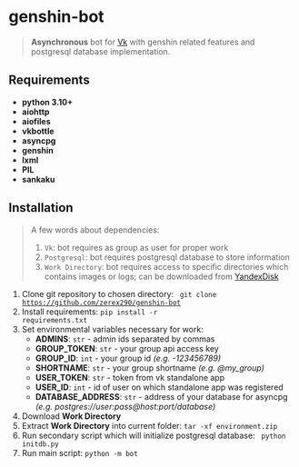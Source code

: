 # genshin-bot
> **Asynchronous** bot for [Vk](https://vk.com/bot_genshin) with genshin related features and postgresql database
> implementation.

## Requirements
- **python 3.10+**
- **aiohttp**
- **aiofiles**
- **vkbottle**
- **asyncpg**
- **genshin**
- **lxml**
- **PIL**
- **sankaku**

## Installation
> A few words about dependencies:
> 1. <code>Vk</code>: bot requires as group as user for proper work
> 2. <code>Postgresql</code>: bot requires postgresql database to store information
> 3. <code>Work Directory</code>: bot requires access to specific directories which contains images or logs; 
can be downloaded from [YandexDisk](https://disk.yandex.ru/d/LPnj__Hr9pK8NA)

 1. Clone git repository to chosen directory:
<code> git clone https://github.com/zerex290/genshin-bot </code>
 2. Install requirements: <code>pip install -r requirements.txt</code>
 3. Set environmental variables necessary for work:
    * **ADMINS**: <code>str</code> - admin ids separated by commas
    * **GROUP_TOKEN**: <code>str</code> - your group api access key
    * **GROUP_ID**: <code>int</code> - your group id *(e.g. -123456789)*
    * **SHORTNAME**: <code>str</code> - your group shortname *(e.g. @my_group)*
    * **USER_TOKEN**: <code>str</code> - token from vk standalone app
    * **USER_ID**: <code>int</code> - id of user on which standalone app was registered
    * **DATABASE_ADDRESS**: <code>str</code> - address of your database for asyncpg
*(e.g. postgres://user:pass@host:port/database)*
 4. Download **Work Directory**
 5. Extract **Work Directory** into current folder: <code>tar -xf environment.zip </code>
 6. Run secondary script which will initialize postgresql database: <code> python initdb.py </code>
 7. Run main script: <code>python -m bot</code>
